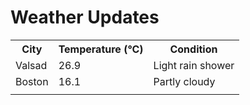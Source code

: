 # Weather Updates

<!-- WEATHER-UPDATE-START -->
<table><tr><th>City</th><th>Temperature (°C)</th><th>Condition</th></tr><tr><td>Valsad</td><td>26.9</td><td>Light rain shower</td></tr><tr><td>Boston</td><td>16.1</td><td>Partly cloudy</td></tr><tr><td></td><td></td><td></td></tr></table>
<!-- WEATHER-UPDATE-END -->
